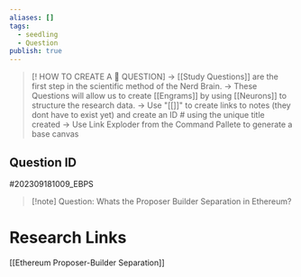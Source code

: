 ```yaml
---
aliases: []
tags:
  - seedling
  - Question
publish: true
---
```

>[! HOW TO CREATE A 🧠 QUESTION] 
>-> [[Study Questions]] are the first step in the scientific method of the Nerd Brain.
-> These Questions will allow us to create [[Engrams]] by using [[Neurons]] to structure the research data.
-> Use "[[]]" to create links to notes (they dont have to exist yet) and create an ID # using the unique title created
> -> Use Link Exploder from the Command Pallete to generate a base canvas

## Question ID

#202309181009_EBPS

>[!note] Question:
>Whats the Proposer Builder Separation in Ethereum?

# Research Links

[[Ethereum Proposer-Builder Separation]]